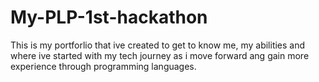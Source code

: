 # My-PLP-1st-hackathon
This is my portforlio that ive created to get to know me, my abilities and where ive started with my tech journey as i move forward ang gain more experience through programming languages.
